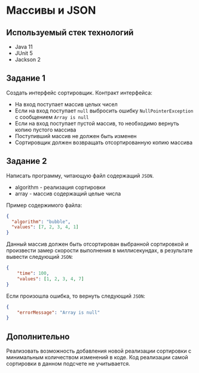 # Массивы и JSON

## Используемый стек технологий

- Java 11
- JUnit 5
- Jackson 2

## Задание 1

Создать интерфейс сортировщик. Контракт интерфейса:

- На вход поступает массив целых чисел
- Если на вход поступает `null` выбросить ошибку `NullPointerException` с сообщением `Array is null`
- Если на вход поступает пустой массив, то необходимо вернуть копию пустого массива
- Поступивший массив не должен быть изменен
- Сортировщик должен возвращать отсортированную копию массива

## Задание 2

Написать программу, читающую файл содержащий `JSON`.

- algorithm - реализация сортировки
- array - массив содержащий целые числа

Пример содержимого файла:

```json
{
  "algorithm": "bubble",
  "values": [7, 2, 3, 4, 1]
}
```

Данный массив должен быть отсортирован выбранной сортировкой и произвести замер скорости выполнения в миллисекундах, в результате вывести следующий `JSON`:

```json
{
    "time": 100,
    "values": [1, 2, 3, 4, 7]
}
```

Если произошла ошибка, то вернуть следующий `JSON`:

```json
{
    "errorMessage": "Array is null"
}
```

## Дополнительно

Реализовать возможность добавления новой реализации сортировки с минимальным количеством изменений в коде.
Код реализации самой сортировки в данном подсчете не учитывается.
